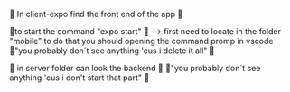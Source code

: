 💬  In client-expo find the front end of the app 💬

👋to start the command "expo start" 👋
-->  first need to locate in the folder "mobile" to do that you should opening the command promp in vscode
 🔭"you probably don´t see anything 'cus i delete it all"  🔭

💬  in server folder can look the backend 💬
 🔭"you probably don´t see anything 'cus i don't start that part"  🔭
